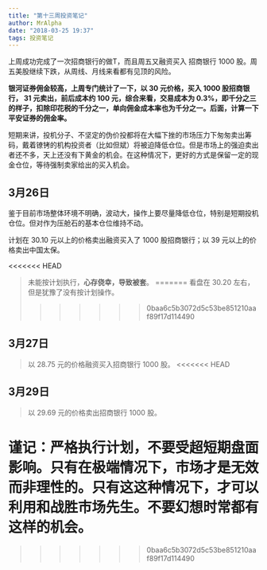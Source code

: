 ```yaml
---
title: "第十三周投资笔记"
author: MrAlpha
date: "2018-03-25 19:37"
tags: 投资笔记
---
```


上周成功完成了一次招商银行的做T，而且周五又融资买入 招商银行 1000 股。周五美股继续下跌，从周线、月线来看都有见顶的风险。

**银河证券佣金较高，上周专门统计了一下，以 30 元价格，买入 1000 股招商银行， 31 元卖出，前后成本约 100 元，综合来看，交易成本为 0.3%，即千分之三的样子，扣除印花税的千分之一，单向佣金成本率也为千分之一。后面，计算一下平安证券的佣金率。**

短期来讲，投机分子、不坚定的伪价投都将在大幅下挫的市场压力下匆匆卖出筹码，戴着镣铐的机构投资者（比如但斌）将被迫降低仓位。但是市场上的强迫卖出者还不多，天上还没有下黄金的机会。在这种情况下，更好的方式是保留一定的现金仓位，等待强制卖家给出的买入机会。

## 3月26日

鉴于目前市场整体环境不明确，波动大，操作上要尽量降低仓位，特别是短期投机仓位。但对作为压舱石的基本仓位维持不动。

计划在 30.10 元以上的价格卖出融资买入了 1000 股招商银行；以 39 元以上的价格卖出中国太保。

<<<<<<< HEAD
> 未能按计划执行，**心存侥幸，导致被套**。
=======
> 看盘在 30.20 左右，但是犹豫了没有按计划操作。
>>>>>>> 0baa6c5b3072d5c53be851210aaf89f17d114490

## 3月27日

> 以 28.75 元的价格融资买入招商银行 1000 股。
<<<<<<< HEAD

## 3月29日

> 以 29.69 元的价格卖出招商银行 1000 股。

**谨记：严格执行计划，不要受超短期盘面影响。只有在极端情况下，市场才是无效而非理性的。只有这这种情况下，才可以利用和战胜市场先生。不要幻想时常都有这样的机会。**
=======
>>>>>>> 0baa6c5b3072d5c53be851210aaf89f17d114490
